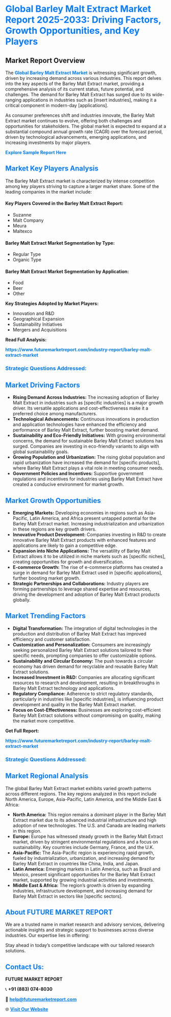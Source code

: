 <h1 style="color: #007BFF;">Global Barley Malt Extract Market Report 2025-2033: Driving Factors, Growth Opportunities, and Key Players</h1>

<section id="overview">
<h2>Market Report Overview</h2>
<p>The <a href="https://www.futuremarketreport.com/industry-report/barley-malt-extract-market" style="color: #007BFF; text-decoration: none;"><strong>Global Barley Malt Extract Market</strong></a> is witnessing significant growth, driven by increasing demand across various industries. This report delves into the key aspects of the Barley Malt Extract market, providing a comprehensive analysis of its current status, future potential, and challenges. The demand for Barley Malt Extract has surged due to its wide-ranging applications in industries such as [insert industries], making it a critical component in modern-day [applications].</p>
<p>As consumer preferences shift and industries innovate, the Barley Malt Extract market continues to evolve, offering both challenges and opportunities for stakeholders. The global market is expected to expand at a substantial compound annual growth rate (CAGR) over the forecast period, driven by technological advancements, emerging applications, and increasing investments by major players.</p>
</section>

<section id="overview">
<p><a href="https://www.futuremarketreport.com/request-sample/reportId=46757" style="color: #007BFF; text-decoration: none;"><strong>Explore Sample Report Here</strong></a></p>
</section>

<section id="key-players">
<h2 style="color: #007BFF;">Market Key Players Analysis</h2>
<p>The Barley Malt Extract market is characterized by intense competition among key players striving to capture a larger market share. Some of the leading companies in the market include:</p>
<h4>Key Players Covered in the Barley Malt Extract Report:</h4>
<ul><li>Suzanne</li><li>Malt Company</li><li>Meura</li><li>Maltexco</li></ul>
<h4>Barley Malt Extract Market Segmentation by Type:</h4>
<ul><li>Regular Type</li><li>Organic Type</li></ul>

<h4>Barley Malt Extract Market Segmentation by Application:</h4>
<ul><li>Food</li><li>Beer</li><li>Other</li></ul>
<p><strong>Key Strategies Adopted by Market Players:</strong></p>
<ul>
<li>Innovation and R&D</li>
<li>Geographical Expansion</li>
<li>Sustainability Initiatives</li>
<li>Mergers and Acquisitions</li>
</ul>
</section>

<section>
<p><strong>Read Full Analysis: </strong></p><a href="https://www.futuremarketreport.com/industry-report/barley-malt-extract-market" style="color: #007BFF; text-decoration: none;"><strong>https://www.futuremarketreport.com/industry-report/barley-malt-extract-market</strong></a>
<h3 style="color: #007BFF;">Strategic Questions Addressed:</h3>
</section>

<section id="driving-factors">
<h2 style="color: #007BFF;">Market Driving Factors</h2>
<ul>
<li><strong>Rising Demand Across Industries:</strong> The increasing adoption of Barley Malt Extract in industries such as [specific industries] is a major growth driver. Its versatile applications and cost-effectiveness make it a preferred choice among manufacturers.</li>
<li><strong>Technological Advancements:</strong> Continuous innovations in production and application technologies have enhanced the efficiency and performance of Barley Malt Extract, further boosting market demand.</li>
<li><strong>Sustainability and Eco-Friendly Initiatives:</strong> With growing environmental concerns, the demand for sustainable Barley Malt Extract solutions has surged. Companies are investing in eco-friendly variants to align with global sustainability goals.</li>
<li><strong>Growing Population and Urbanization:</strong> The rising global population and rapid urbanization have increased the demand for [specific products], where Barley Malt Extract plays a vital role in meeting consumer needs.</li>
<li><strong>Government Policies and Incentives:</strong> Supportive government regulations and incentives for industries using Barley Malt Extract have created a conducive environment for market growth.</li>
</ul>
</section>

<section id="growth-opportunities">
<h2 style="color: #007BFF;">Market Growth Opportunities</h2>
<ul>
<li><strong>Emerging Markets:</strong> Developing economies in regions such as Asia-Pacific, Latin America, and Africa present untapped potential for the Barley Malt Extract market. Increasing industrialization and urbanization in these regions are key growth drivers.</li>
<li><strong>Innovative Product Development:</strong> Companies investing in R&D to create innovative Barley Malt Extract products with enhanced features and applications are likely to gain a competitive edge.</li>
<li><strong>Expansion into Niche Applications:</strong> The versatility of Barley Malt Extract allows it to be utilized in niche markets such as [specific niches], creating opportunities for growth and diversification.</li>
<li><strong>E-commerce Growth:</strong> The rise of e-commerce platforms has created a surge in demand for Barley Malt Extract used in [specific applications], further boosting market growth.</li>
<li><strong>Strategic Partnerships and Collaborations:</strong> Industry players are forming partnerships to leverage shared expertise and resources, driving the development and adoption of Barley Malt Extract products globally.</li>
</ul>
</section>

<section id="trending-factors">
<h2 style="color: #007BFF;">Market Trending Factors</h2>
<ul>
<li><strong>Digital Transformation:</strong> The integration of digital technologies in the production and distribution of Barley Malt Extract has improved efficiency and customer satisfaction.</li>
<li><strong>Customization and Personalization:</strong> Consumers are increasingly seeking personalized Barley Malt Extract solutions tailored to their specific needs, prompting companies to offer customizable options.</li>
<li><strong>Sustainability and Circular Economy:</strong> The push towards a circular economy has driven demand for recyclable and reusable Barley Malt Extract solutions.</li>
<li><strong>Increased Investment in R&D:</strong> Companies are allocating significant resources to research and development, resulting in breakthroughs in Barley Malt Extract technology and applications.</li>
<li><strong>Regulatory Compliance:</strong> Adherence to strict regulatory standards, particularly in industries like [specific industries], is influencing product development and quality in the Barley Malt Extract market.</li>
<li><strong>Focus on Cost-Effectiveness:</strong> Businesses are exploring cost-efficient Barley Malt Extract solutions without compromising on quality, making the market more competitive.</li>
</ul>
</section>

<section>
<p><strong>Get Full Report: </strong></p><a href="https://www.futuremarketreport.com/industry-report/barley-malt-extract-market" style="color: #007BFF; text-decoration: none;"><strong>https://www.futuremarketreport.com/industry-report/barley-malt-extract-market</strong></a>
<h3 style="color: #007BFF;">Strategic Questions Addressed:</h3>
</section>


<section id="regional-analysis">
<h2 style="color: #007BFF;">Market Regional Analysis</h2>
<p>The global Barley Malt Extract market exhibits varied growth patterns across different regions. The key regions analyzed in this report include North America, Europe, Asia-Pacific, Latin America, and the Middle East & Africa:</p>
<ul>
<li><strong>North America:</strong> This region remains a dominant player in the Barley Malt Extract market due to its advanced industrial infrastructure and high adoption of new technologies. The U.S. and Canada are leading markets in this region.</li>
<li><strong>Europe:</strong> Europe has witnessed steady growth in the Barley Malt Extract market, driven by stringent environmental regulations and a focus on sustainability. Key countries include Germany, France, and the U.K.</li>
<li><strong>Asia-Pacific:</strong> The Asia-Pacific region is experiencing rapid growth, fueled by industrialization, urbanization, and increasing demand for Barley Malt Extract in countries like China, India, and Japan.</li>
<li><strong>Latin America:</strong> Emerging markets in Latin America, such as Brazil and Mexico, present significant opportunities for the Barley Malt Extract market, supported by growing industrial activities and investments.</li>
<li><strong>Middle East & Africa:</strong> The region’s growth is driven by expanding industries, infrastructure development, and increasing demand for Barley Malt Extract in sectors like [specific sectors].</li>
</ul>
</section>

<footer>
<h2 style="color: #007BFF;">About FUTURE MARKET REPORT</h2>
<p>We are a trusted name in market research and advisory services, delivering actionable insights and strategic support to businesses across diverse industries. Our expertise lies in offering:</p>

<p>Stay ahead in today’s competitive landscape with our tailored research solutions.</p>

<h2 style="color: #007BFF;">Contact Us:</h2>
<p><strong>FUTURE MARKET REPORT</strong></p>
<p>📞 <strong>+91 (883) 074-8030</strong></p>
<p>📧 <strong><a href="mailto:help@futuremarketreport.com" style="color: #007BFF;">help@futuremarketreport.com</a></strong></p>
<p>🌐 <strong><a href="https://www.futuremarketreport.com/" style="color: #007BFF;">Visit Our Website</a></strong></p>
</footer>